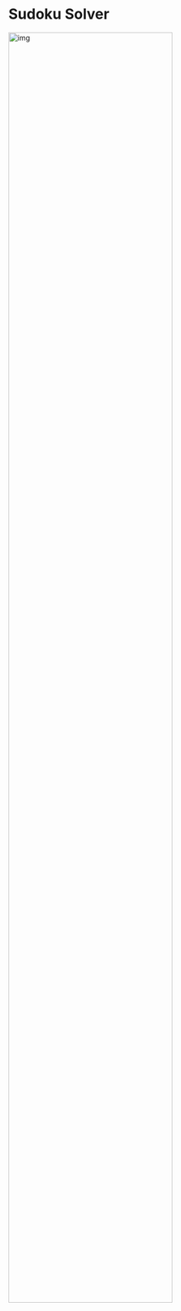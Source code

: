 # Sudoku Solver

<img width="80%" alt="img" src="https://user-images.githubusercontent.com/10775915/83585102-edf86800-a583-11ea-8294-f7f9aec47906.png">
